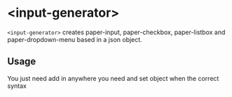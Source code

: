 # \<input-generator\>

`<input-generator>` creates paper-input, paper-checkbox, paper-listbox and paper-dropdown-menu based in a json object.

## Usage
You just need add in anywhere you need and set object when the correct syntax

```html<input-generator configuration='{ "label" : "label-title", "name": "nameInput", pattern" : "regex", "error" : "error-message", "type" : "text", "attributes" : [{ "disabled" : true }] }'></input-generator>
```